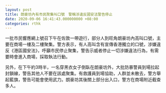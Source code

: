 ```yaml
---
layout: post
title: 朗豪坊內有市民聚集叫口號　警稱涉違反國安法警告停止
date: 2020-09-06 16:41:43.000000000 +08:00
categories: rthk
---
```


一批市民響應網上號召下午在佐敦一帶遊行，部分人到旺角朗豪坊內高叫口號，主要在商場一樓及二樓聚集。警方表示，有人高叫含有宣傳香港獨立的口號，涉嫌違反《港區國安法》，呼籲市民停止聚集，警告示威者停止一切涉嫌違法行為，有需要時會進入商場，採取執法行動。

另外，在下午約3時半，一名穿黑衣女子倒臥在朗豪坊外，大批防暴警員到場拉起封鎖線，警告其他人不要在該處聚集。有救護員到場協助，人群並未散去，警方舉起藍旗，警告可能會使用武力。朗豪坊其後關上部分出入口，警方在商場附近截查多人。
